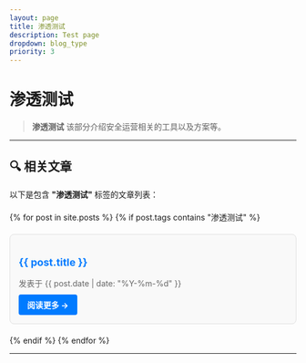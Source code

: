 ```yaml
---
layout: page
title: 渗透测试
description: Test page
dropdown: blog_type
priority: 3
---
```

# 渗透测试
> **渗透测试** 
该部分介绍安全运营相关的工具以及方案等。

---

## 🔍 相关文章

以下是包含 **"渗透测试"** 标签的文章列表：

<div class="article-list">
  {% for post in site.posts %}
    {% if post.tags contains "渗透测试" %}
    <div class="article-item">
      <h3>
        <a href="{{ post.url }}" class="article-link">{{ post.title }}</a>
      </h3>
      <p class="article-meta">
        发表于 {{ post.date | date: "%Y-%m-%d" }}
      </p>
      <a href="{{ post.url }}" class="read-more">阅读更多 →</a>
    </div>
    {% endif %}
  {% endfor %}
</div>

---

<style>
.article-list {
  margin-top: 20px;
  display: flex;
  flex-direction: column;
  gap: 20px;
}

.article-item {
  padding: 15px;
  border: 1px solid #e0e0e0;
  border-radius: 8px;
  background: #f9f9f9;
  transition: box-shadow 0.3s ease;
}

.article-item:hover {
  box-shadow: 0 4px 8px rgba(0, 0, 0, 0.1);
}

.article-link {
  color: #007BFF;
  text-decoration: none;
  font-size: 18px;
  font-weight: bold;
}

.article-link:hover {
  text-decoration: underline;
}

.article-meta {
  color: #666;
  font-size: 14px;
  margin-top: 5px;
  margin-bottom: 10px;
}

.read-more {
  display: inline-block;
  color: white;
  background-color: #007BFF;
  padding: 8px 15px;
  border-radius: 4px;
  text-decoration: none;
  font-size: 14px;
  font-weight: bold;
  transition: background-color 0.3s ease;
}


